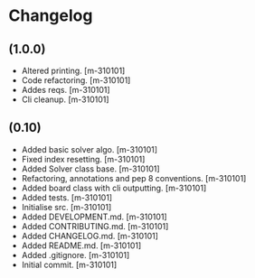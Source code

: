 Changelog
=========



(1.0.0)
------------
- Altered printing. [m-310101]
- Code refactoring. [m-310101]
- Addes reqs. [m-310101]
- Cli cleanup. [m-310101]



(0.10)
------------
- Added basic solver algo. [m-310101]
- Fixed index resetting. [m-310101]
- Added Solver class base. [m-310101]
- Refactoring, annotations and pep 8 conventions. [m-310101]
- Added board class with cli outputting. [m-310101]
- Added tests. [m-310101]
- Initialise src. [m-310101]
- Added DEVELOPMENT.md. [m-310101]
- Added CONTRIBUTING.md. [m-310101]
- Added CHANGELOG.md. [m-310101]
- Added README.md. [m-310101]
- Added .gitignore. [m-310101]
- Initial commit. [m-310101]